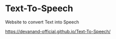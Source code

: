 # Text-To-Speech
Website to convert Text into Speech

https://devanand-official.github.io/Text-To-Speech/
